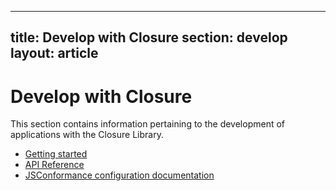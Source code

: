 <!-- Documentation licensed under CC BY 4.0 -->
<!-- License available at https://creativecommons.org/licenses/by/4.0/ -->

---
title: Develop with Closure
section: develop
layout: article
---
<!--* freshness: { owner: 'tsjs-libraries-eng' reviewed: '2020-09-21' } *-->

# Develop with Closure

This section contains information pertaining to the development of applications
with the Closure Library.

*   [Getting started](./get-started)
*   [API Reference](https://google.github.io/closure-library/api/)
*   [JSConformance configuration documentation](./conformance_rules)


